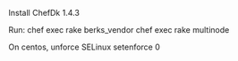 Install ChefDk 1.4.3

Run:
chef exec rake berks_vendor
chef exec rake multinode

On centos, unforce SELinux
setenforce 0
